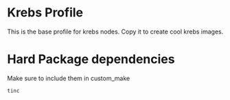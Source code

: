 # Krebs Profile

This is the base profile for krebs nodes. Copy it to create cool krebs images.

# Hard Package dependencies
Make sure to include them in custom\_make

    tinc

